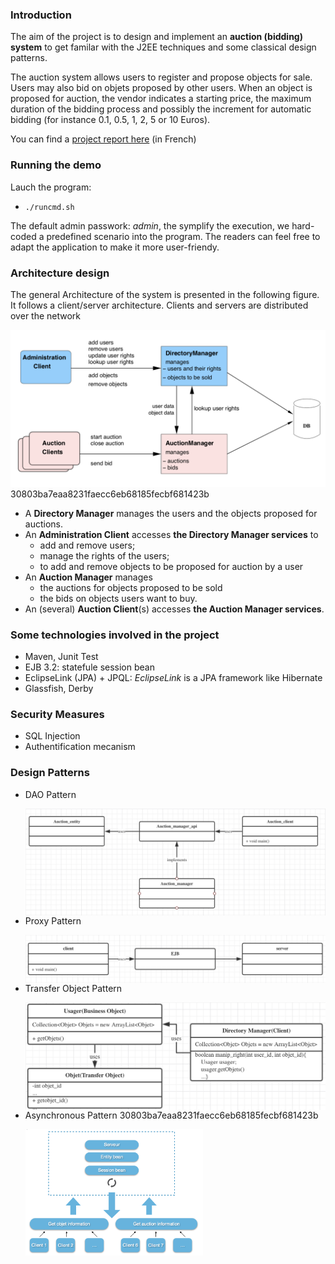 ### Introduction

The aim of the project is to design and implement an **auction (bidding) system** to get familar with the J2EE techniques and some classical design patterns. 

The auction system allows users to register and propose objects for sale. Users may also bid on objets proposed by other users. When an object is proposed for auction, the vendor indicates a starting price, the maximum duration of the bidding process and possibly the increment for automatic bidding (for instance 0.1, 0.5, 1, 2, 5 or 10 Euros).

You can find a [project report here](./Rapport_AuctionSystem.pdf) (in French)

### Running the demo 

Lauch the program:

- ```./runcmd.sh```

The default admin passwork: *admin*, the symplify the execution, we hard-coded a predefined scenario into the program. The readers can feel free to adapt the application to make it more user-friendy.



### Architecture design

The general Architecture of the system is presented in the following figure. It follows a client/server architecture. Clients and servers are distributed over the network


<img src="./figures/system_architecture.png" alt="system_structure" style="zoom:60%;" />
 30803ba7eaa8231faecc6eb68185fecbf681423b

- A **Directory Manager** manages the users and the objects proposed for auctions.
- An **Administration Client** accesses **the Directory Manager services** to 
  - add and remove users;
  - manage the rights of the users;
  - to add and remove objects to be proposed for auction by a user
- An **Auction Manager** manages 
  - the auctions for objects proposed to be sold
  - the bids on objects users want to buy.
- An (several) **Auction Client**(s) accesses **the Auction Manager services**. 



### Some technologies involved in the project 

- Maven, Junit Test
- EJB 3.2: statefule session bean
- EclipseLink (JPA) + JPQL: *EclipseLink* is a JPA framework like Hibernate 
- Glassfish, Derby



### Security Measures

- SQL Injection
- Authentification mecanism



### Design Patterns

- DAO Pattern

  <img src="./figures/DAO.png" alt="DAO" style="zoom:50%;"  align="left"/>


- Proxy Pattern

  <img src="./figures/proxy.png" alt="proxy" style="zoom:50%;"  align="left"/>


- Transfer Object Pattern 

  <img src="./figures/TransferObjectPattern.png" alt="TransferObjectPattern" style="zoom:50%;" align="left"/>


- Asynchronous Pattern
 30803ba7eaa8231faecc6eb68185fecbf681423b

  <img src="./figures/Asynchrone_mode.png" alt="Asynchrone_mode" style="zoom:30%;" align="left"/>

  

  

